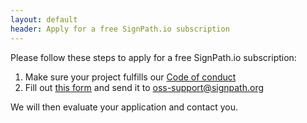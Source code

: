 ```yaml
---
layout: default
header: Apply for a free SignPath.io subscription
---
```


Please follow these steps to apply for a free SignPath.io subscription:

1. Make sure your project fulfills our [Code of conduct](/terms)
2. Fill out [this form](/assets/OSSRequestForm-v4.xlsx) and send it to [oss-support@signpath.org](mailto:oss-support@signpath.org)

We will then evaluate your application and contact you. 
